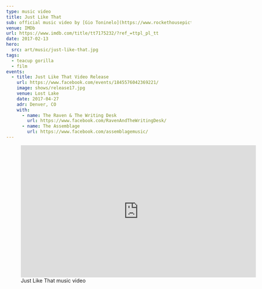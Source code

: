 ```yaml
---
type: music video
title: Just Like That
sub: official music video by [Gio Toninelo](https://www.rockethousepictures.com/)
venue: IMDb
url: https://www.imdb.com/title/tt7175232/?ref_=ttpl_pl_tt
date: 2017-02-13
hero:
  src: art/music/just-like-that.jpg
tags:
  - teacup gorilla
  - film
events:
  - title: Just Like That Video Release
    url: https://www.facebook.com/events/1845576042369221/
    image: shows/release17.jpg
    venue: Lost Lake
    date: 2017-04-27
    adr: Denver, CO
    with:
      - name: The Raven & The Writing Desk
        url: https://www.facebook.com/RavenAndTheWritingDesk/
      - name: The Assemblage
        url: https://www.facebook.com/assemblagemusic/
---
```


<figure>
  <iframe
    webc:is="ratio-frame"
    src="https://player.vimeo.com/video/203945682"
    width="640"
    height="360"
    frameborder="0"></iframe>
  <figcaption>Just Like That music video</figcaption>
</figure>
